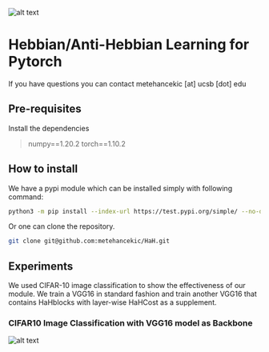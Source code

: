 ![alt text][logo]

[logo]: https://github.com/metehancekic/HaH/blob/main/figs/hahblock.png

# Hebbian/Anti-Hebbian Learning for Pytorch

If you have questions you can contact metehancekic [at] ucsb [dot] edu

## Pre-requisites

Install the dependencies

> numpy==1.20.2
> torch==1.10.2

## How to install

We have a pypi module which can be installed simply with following command:

```bash
python3 -m pip install --index-url https://test.pypi.org/simple/ --no-deps hahtorch
```
Or one can clone the repository.

```bash
git clone git@github.com:metehancekic/HaH.git
```

## Experiments 

We used CIFAR-10 image classification to show the effectiveness of our module. We train a VGG16 in standard fashion and train another VGG16 that contains HaHblocks with layer-wise HaHCost as a supplement. 

### CIFAR10 Image Classification with VGG16 model as Backbone

![alt text][hahvgg]

[hahvgg]: https://github.com/metehancekic/HaH/blob/main/figs/hahvgg.png


